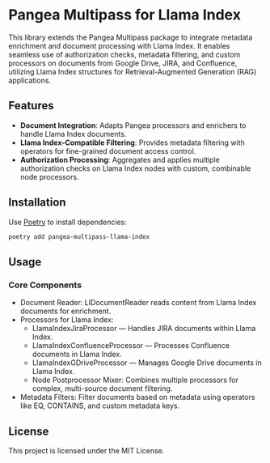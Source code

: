 # Pangea Multipass for Llama Index

This library extends the Pangea Multipass package to integrate metadata enrichment and document processing with Llama Index. It enables seamless use of authorization checks, metadata filtering, and custom processors on documents from Google Drive, JIRA, and Confluence, utilizing Llama Index structures for Retrieval-Augmented Generation (RAG) applications.

## Features

- **Document Integration**: Adapts Pangea processors and enrichers to handle Llama Index documents.
- **Llama Index-Compatible Filtering**: Provides metadata filtering with operators for fine-grained document access control.
- **Authorization Processing**: Aggregates and applies multiple authorization checks on Llama Index nodes with custom, combinable node processors.

## Installation

Use [Poetry](https://python-poetry.org/) to install dependencies:

```bash
poetry add pangea-multipass-llama-index
```

## Usage
### Core Components
- Document Reader: LIDocumentReader reads content from Llama Index documents for enrichment.
- Processors for Llama Index:
    - LlamaIndexJiraProcessor — Handles JIRA documents within Llama Index.
    - LlamaIndexConfluenceProcessor — Processes Confluence documents in Llama Index.
    - LlamaIndexGDriveProcessor — Manages Google Drive documents in Llama Index.
    - Node Postprocessor Mixer: Combines multiple processors for complex, multi-source document filtering.
- Metadata Filters: Filter documents based on metadata using operators like EQ, CONTAINS, and custom metadata keys.

## License
This project is licensed under the MIT License.
